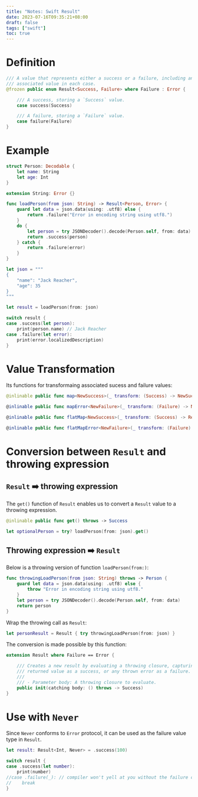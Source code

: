 ```yaml
---
title: "Notes: Swift Result"
date: 2023-07-16T09:35:21+08:00
draft: false
tags: ["swift"]
toc: true
---
```


# Definition

```swift
/// A value that represents either a success or a failure, including an
/// associated value in each case.
@frozen public enum Result<Success, Failure> where Failure : Error {

    /// A success, storing a `Success` value.
    case success(Success)

    /// A failure, storing a `Failure` value.
    case failure(Failure)
}
```

# Example

```swift
struct Person: Decodable {
    let name: String
    let age: Int
}

extension String: Error {}

func loadPerson(from json: String) -> Result<Person, Error> {
    guard let data = json.data(using: .utf8) else {
        return .failure("Error in encoding string using utf8.")
    }
    do {
        let person = try JSONDecoder().decode(Person.self, from: data)
        return .success(person)
    } catch {
        return .failure(error)
    }
}

let json = """
{
    "name": "Jack Reacher",
    "age": 35
}
"""

let result = loadPerson(from: json)

switch result {
case .success(let person):
    print(person.name) // Jack Reacher
case .failure(let error):
    print(error.localizedDescription)
}
```

# Value Transformation

Its functions for transformaing associated sucess and failure values:
```swift
@inlinable public func map<NewSuccess>(_ transform: (Success) -> NewSuccess) -> Result<NewSuccess, Failure>

@inlinable public func mapError<NewFailure>(_ transform: (Failure) -> NewFailure) -> Result<Success, NewFailure> where NewFailure : Error

@inlinable public func flatMap<NewSuccess>(_ transform: (Success) -> Result<NewSuccess, Failure>) -> Result<NewSuccess, Failure>

@inlinable public func flatMapError<NewFailure>(_ transform: (Failure) -> Result<Success, NewFailure>) -> Result<Success, NewFailure> where NewFailure : Error
```

# Conversion between `Result` and throwing expression

## `Result` ➡️ throwing expression

The `get()` function of `Result` enables us to convert a `Result` value to a throwing expression.

```swift
@inlinable public func get() throws -> Success
```

```swift
let optionalPerson = try? loadPerson(from: json).get()
```

## Throwing expression ➡️ `Result`

Below is a throwing version of function `loadPerson(from:)`:
```swift
func throwingLoadPerson(from json: String) throws -> Person {
    guard let data = json.data(using: .utf8) else {
        throw "Error in encoding string using utf8."
    }
    let person = try JSONDecoder().decode(Person.self, from: data)
    return person
}
```

Wrap the throwing call as `Result`:

```swift
let personResult = Result { try throwingLoadPerson(from: json) }
```

The conversion is made possible by this function:

```swift
extension Result where Failure == Error {

    /// Creates a new result by evaluating a throwing closure, capturing the
    /// returned value as a success, or any thrown error as a failure.
    ///
    /// - Parameter body: A throwing closure to evaluate.
    public init(catching body: () throws -> Success)
}
```

# Use with `Never`

Since `Never` conforms to `Error` protocol, it can be used as the failure value type in `Result`.

```swift
let result: Result<Int, Never> = .success(100)

switch result {
case .success(let number):
    print(number)
//case .failure(_): // compiler won't yell at you without the failure case.
//    break
}
```